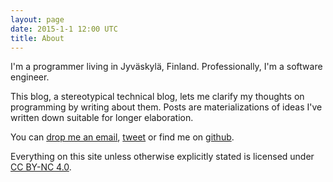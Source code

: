 ```yaml
---
layout: page
date: 2015-1-1 12:00 UTC
title: About 
---
```


I'm a programmer living in Jyväskylä, Finland. Professionally, I'm a software engineer.

This blog, a stereotypical technical blog, lets me clarify my thoughts on programming by writing about them. Posts are materializations of ideas I've written down suitable for longer elaboration.

You can [drop me an email](mailto:ane@iki.fi), [tweet](http://twitter.com/ironballs) or find me on [github](https://github.com/ane).

Everything on this site unless otherwise explicitly stated is licensed under [CC BY-NC 4.0](https://creativecommons.org/licenses/by-nc/4.0/).

